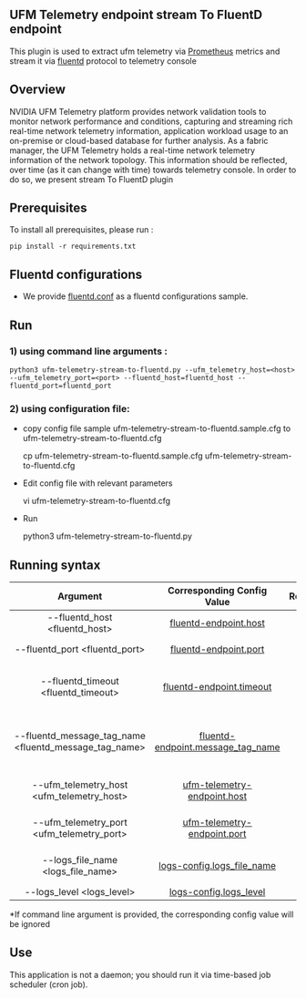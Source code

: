 UFM Telemetry endpoint stream To FluentD endpoint
--------------------------------------------------------


This plugin is used to extract ufm telemetry via [Prometheus](https://prometheus.io/) metrics and stream it via [fluentd](https://www.fluentd.org/) protocol to telemetry console

Overview
--------------------------------------------------------

NVIDIA UFM Telemetry platform provides network validation tools to monitor network performance and conditions, capturing and streaming rich real-time network telemetry information, application workload usage to an on-premise or cloud-based database for further analysis.
As a fabric manager, the UFM Telemetry holds a real-time network telemetry information of the network topology. This information should be reflected, over time (as it can change with time) towards telemetry console. In order to do so, we present stream To FluentD plugin



Prerequisites
--------------------------------------------------------

To install all prerequisites, please run :

    pip install -r requirements.txt

Fluentd configurations
--------------------------------------------------------

- We provide [fluentd.conf](fluentd.conf) as a fluentd configurations sample.

Run
--------------------------------------------------------
### 1) using command line arguments :


    python3 ufm-telemetry-stream-to-fluentd.py --ufm_telemetry_host=<host> --ufm_telemetry_port=<port> --fluentd_host=fluentd_host --fluentd_port=fluentd_port  


### 2) using configuration file:

  - copy config file sample ufm-telemetry-stream-to-fluentd.sample.cfg to ufm-telemetry-stream-to-fluentd.cfg


    cp ufm-telemetry-stream-to-fluentd.sample.cfg ufm-telemetry-stream-to-fluentd.cfg

  - Edit config file with relevant parameters


    vi ufm-telemetry-stream-to-fluentd.cfg

  - Run


    python3 ufm-telemetry-stream-to-fluentd.py

 Running syntax
--------------------------------------------------------

| Argument | Corresponding Config Value | Required | Description |
| :---: | :---: |:---: |:---: |
| --fluentd_host <fluentd_host> | [fluentd-endpoint.host](ufm-telemetry-stream-to-fluentd.sample.cfg#L6) | True |  Hostname or IP for FluentD endpoint
| --fluentd_port <fluentd_port> | [fluentd-endpoint.port](ufm-telemetry-stream-to-fluentd.sample.cfg#L7) | True | Port for FluentD endpoint
| --fluentd_timeout <fluentd_timeout> | [fluentd-endpoint.timeout](ufm-telemetry-stream-to-fluentd.sample.cfg#L8) | True | Timeout for FluentD endpoint streaming [Default is 120 seconds]
| --fluentd_message_tag_name <fluentd_message_tag_name> | [fluentd-endpoint.message_tag_name](ufm-telemetry-stream-to-fluentd.sample.cfg#L10) | False | Message Tag Name for FluentD endpoint message [Default is the ufm_telemetry_host]
| --ufm_telemetry_host <ufm_telemetry_host> | [ufm-telemetry-endpoint.host](ufm-telemetry-stream-to-fluentd.sample.cfg#L2) | True | Hostname or IP for The UFM Telemetry Endpoint
| --ufm_telemetry_port <ufm_telemetry_port> | [ufm-telemetry-endpoint.port](ufm-telemetry-stream-to-fluentd.sample.cfg#L3) | True | Port for The UFM Telemetry Endpoint [Default is 9001]
| --logs_file_name <logs_file_name> | [logs-config.logs_file_name](../conf/ufm-sdk.sample.cfg#L11) | False | Log file name [Default = 'console.log']
| --logs_level <logs_level> | [logs-config.logs_level](../conf/ufm-sdk.sample.cfg#L14) | False | Default is 'info'

*If command line argument is provided, the corresponding config value will be ignored

Use
--------------------------------------------------------
This application is not a daemon; you should run it via time-based job scheduler (cron job).
